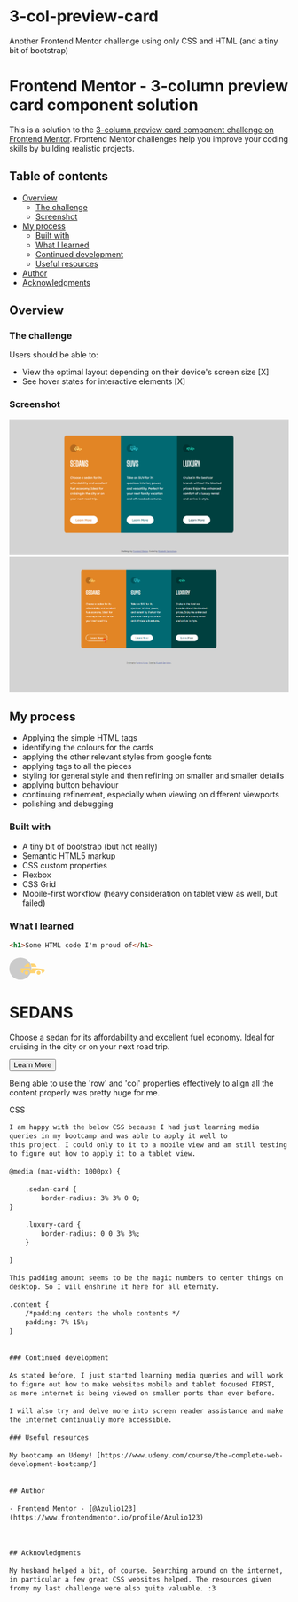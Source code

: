 # 3-col-preview-card
Another Frontend Mentor challenge using only CSS and HTML (and a tiny bit of bootstrap)
# Frontend Mentor - 3-column preview card component solution

This is a solution to the [3-column preview card component challenge on Frontend Mentor](https://www.frontendmentor.io/challenges/3column-preview-card-component-pH92eAR2-). Frontend Mentor challenges help you improve your coding skills by building realistic projects. 

## Table of contents

- [Overview](#overview)
  - [The challenge](#the-challenge)
  - [Screenshot](#screenshot)
- [My process](#my-process)
  - [Built with](#built-with)
  - [What I learned](#what-i-learned)
  - [Continued development](#continued-development)
  - [Useful resources](#useful-resources)
- [Author](#author)
- [Acknowledgments](#acknowledgments)


## Overview

### The challenge

Users should be able to:

- View the optimal layout depending on their device's screen size [X]
- See hover states for interactive elements [X]

### Screenshot

![](./desktopview.jpg)
![](./desktopview_activestate.jpg)


## My process

- Applying the simple HTML tags
- identifying the colours for the cards
- applying the other relevant styles from google fonts
- applying tags to all the pieces
- styling for general style and then refining on smaller and smaller details
- applying button behaviour
- continuing refinement, especially when viewing on different viewports
- polishing and debugging


### Built with

- A tiny bit of bootstrap (but not really)
- Semantic HTML5 markup
- CSS custom properties
- Flexbox
- CSS Grid
- Mobile-first workflow (heavy consideration on tablet view as well, but failed)


### What I learned

```html
<h1>Some HTML code I'm proud of</h1>
```
<div class="row content">  
  <div class="col-lg-4 col-md-6 sedan-card">
    <svg width="64" height="40" xmlns="http://www.w3.org/2000/svg"><g fill="none" fill-rule="evenodd"><circle fill="#000" opacity=".201" cx="20" cy="20" r="20"/><path d="M52.936 24.11c1.942 0 3.517 1.542 3.517 3.445 0 1.903-1.575 3.445-3.517 3.445s-3.516-1.542-3.516-3.445c0-1.903 1.574-3.445 3.516-3.445zm-21.957 0c1.942 0 3.517 1.542 3.517 3.445 0 1.903-1.575 3.445-3.517 3.445s-3.516-1.542-3.516-3.445c0-1.903 1.574-3.445 3.516-3.445zm6.948-4.848v1.429c0 .716.61 1.293 1.348 1.259a1.295 1.295 0 001.225-1.295v-1.393h8.256l13.483 1.313c.956.093 1.676.881 1.676 1.814 0 2.89-2.126 5.303-4.926 5.819.397-3.557-2.458-6.62-6.053-6.62-3.646 0-6.504 3.14-6.039 6.723h-9.879c.466-3.588-2.397-6.722-6.039-6.722-3.595 0-6.45 3.062-6.052 6.62-2.14-.398-3.916-1.912-4.61-3.931h1.142c.731 0 1.32-.598 1.285-1.322-.033-.678-.629-1.2-1.322-1.2H20v-.251c0-1.274 1.066-2.243 2.306-2.243h15.62zM42.59 11c2.645 0 4.99 1.556 5.972 3.963l.726 1.779H40.17L38.413 11h4.178zm-6.865 0l1.758 5.741H26.505l3.357-3.654A6.502 6.502 0 0134.644 11h1.082z" fill="#FFD473" fill-rule="nonzero"/></g></svg>
    <h1 class="sedan-h1">SEDANS</h1>
      <p>Choose a sedan for its affordability and excellent fuel economy. Ideal for cruising in the city 
      or on your next road trip.</p>
    <button class="btn sedan-btn">Learn More</button>
  </div>

  Being able to use the 'row' and 'col' properties effectively to align all the content properly was pretty huge for me.

CSS
```
I am happy with the below CSS because I had just learning media queries in my bootcamp and was able to apply it well to 
this project. I could only to it to a mobile view and am still testing to figure out how to apply it to a tablet view.

@media (max-width: 1000px) {

    .sedan-card {
        border-radius: 3% 3% 0 0;
}

    .luxury-card {
        border-radius: 0 0 3% 3%;
    }

}

This padding amount seems to be the magic numbers to center things on desktop. So I will enshrine it here for all eternity.

.content {
    /*padding centers the whole contents */
    padding: 7% 15%;   
}


### Continued development

As stated before, I just started learning media queries and will work to figure out how to make websites mobile and tablet focused FIRST,
as more internet is being viewed on smaller ports than ever before.

I will also try and delve more into screen reader assistance and make the internet continually more accessible.

### Useful resources

My bootcamp on Udemy! [https://www.udemy.com/course/the-complete-web-development-bootcamp/]


## Author

- Frontend Mentor - [@Azulio123](https://www.frontendmentor.io/profile/Azulio123)



## Acknowledgments

My husband helped a bit, of course. Searching around on the internet, in particular a few great CSS websites helped. The resources given fromy my last challenge were also quite valuable. :3
